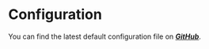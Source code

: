 # Configuration

You can find the latest default configuration file on **_[GitHub](https://github.com/Artillex-Studios/AxTrade/blob/master/src/main/resources/config.yml)_**.